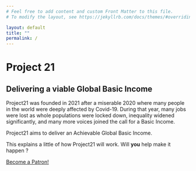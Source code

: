 ```yaml
---
# Feel free to add content and custom Front Matter to this file.
# To modify the layout, see https://jekyllrb.com/docs/themes/#overriding-theme-defaults

layout: default
title: ""
permalink: /
---
```


Project 21
==========

Delivering a viable Global Basic Income
---------------------------------------

Project21 was founded in 2021 after a miserable 2020 where many people in the world were deeply affected by Covid-19. During that year, many jobs were lost as whole populations were locked down, inequality widened significantly, and many more voices joined the call for a Basic Income.

Project21 aims to deliver an Achievable Global Basic Income. 

This explains a little of how Project21 will work. Will **you** help make it happen ? 

<a href="https://www.patreon.com/bePatron?u=49325618" data-patreon-widget-type="become-patron-button">Become a Patron!</a><script async src="https://c6.patreon.com/becomePatronButton.bundle.js"></script>